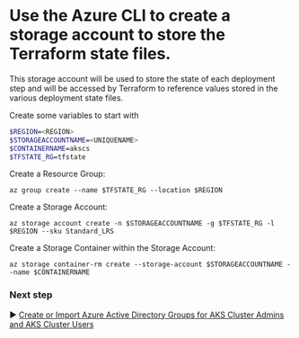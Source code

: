 # Use the Azure CLI to create a storage account to store the Terraform state files.
This storage account will be used to store the state of each deployment step and will be accessed by Terraform to reference values stored in the various deployment state files.

Create some variables to start with

```bash
$REGION=<REGION>
$STORAGEACCOUNTNAME=<UNIQUENAME>
$CONTAINERNAME=akscs
$TFSTATE_RG=tfstate
```



Create a Resource Group:
```
az group create --name $TFSTATE_RG --location $REGION
```

Create a Storage Account:
```
az storage account create -n $STORAGEACCOUNTNAME -g $TFSTATE_RG -l $REGION --sku Standard_LRS
```

Create a Storage Container within the Storage Account:

```
az storage container-rm create --storage-account $STORAGEACCOUNTNAME --name $CONTAINERNAME
```

### Next step

:arrow_forward: [Create or Import Azure Active Directory Groups for AKS Cluster Admins and AKS Cluster Users](./03-win-aad-import.md)
